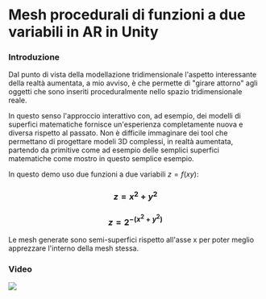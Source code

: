 # Mesh procedurali di funzioni a due variabili in AR in Unity

### Introduzione
Dal punto di vista della modellazione tridimensionale l'aspetto interessante della realtà aumentata, a mio avviso, è che permette di "girare attorno" agli oggetti che sono inseriti proceduralmente nello spazio tridimensionale reale.

In questo senso l'approccio interattivo con, ad esempio, dei modelli di superfici matematiche fornisce un'esperienza completamente nuova e diversa rispetto al passato.
Non è difficile immaginare dei tool che permettano di progettare modeli 3D complessi, in realtà aumentata, partendo da primitive come ad esempio delle semplici superfici matematiche come mostro in questo semplice esempio.

In questo demo uso due funzioni a due variabili $z=f(xy)$:

### $$z=x^2 + y^2$$
### $$z=2^{-(x^2 + y^2)}$$

Le mesh generate sono semi-superfici rispetto all'asse x per poter meglio apprezzare l'interno della mesh stessa.

### Video

[![](https://dl.dropboxusercontent.com/scl/fi/vgaf2zhp2qlmld2jle8hd/ar_mesh.png?rlkey=2qez8h0lsfg8ntvpzie8chckn&dl=1)](https://dl.dropboxusercontent.com/scl/fi/z2jpu3cbdkdjgc0ydlvzm/ar_mesh.mp4?rlkey=halyaytnuf5m11ijeqtcq2fxu&dl=0)
